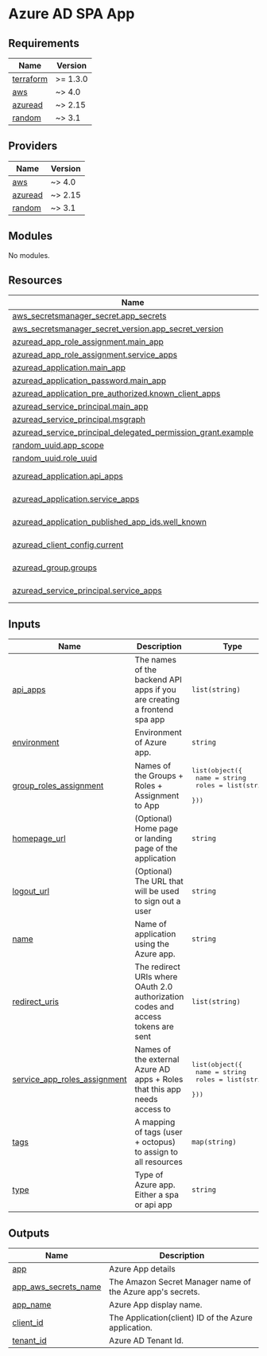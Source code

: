 # Azure AD SPA App

<!-- markdownlint-disable MD033 MD013 MD041 -->

<!-- BEGINNING OF PRE-COMMIT-TERRAFORM DOCS HOOK -->
## Requirements

| Name | Version |
|------|---------|
| <a name="requirement_terraform"></a> [terraform](#requirement\_terraform) | >= 1.3.0 |
| <a name="requirement_aws"></a> [aws](#requirement\_aws) | ~> 4.0 |
| <a name="requirement_azuread"></a> [azuread](#requirement\_azuread) | ~> 2.15 |
| <a name="requirement_random"></a> [random](#requirement\_random) | ~> 3.1 |

## Providers

| Name | Version |
|------|---------|
| <a name="provider_aws"></a> [aws](#provider\_aws) | ~> 4.0 |
| <a name="provider_azuread"></a> [azuread](#provider\_azuread) | ~> 2.15 |
| <a name="provider_random"></a> [random](#provider\_random) | ~> 3.1 |

## Modules

No modules.

## Resources

| Name | Type |
|------|------|
| [aws_secretsmanager_secret.app_secrets](https://registry.terraform.io/providers/hashicorp/aws/latest/docs/resources/secretsmanager_secret) | resource |
| [aws_secretsmanager_secret_version.app_secret_version](https://registry.terraform.io/providers/hashicorp/aws/latest/docs/resources/secretsmanager_secret_version) | resource |
| [azuread_app_role_assignment.main_app](https://registry.terraform.io/providers/hashicorp/azuread/latest/docs/resources/app_role_assignment) | resource |
| [azuread_app_role_assignment.service_apps](https://registry.terraform.io/providers/hashicorp/azuread/latest/docs/resources/app_role_assignment) | resource |
| [azuread_application.main_app](https://registry.terraform.io/providers/hashicorp/azuread/latest/docs/resources/application) | resource |
| [azuread_application_password.main_app](https://registry.terraform.io/providers/hashicorp/azuread/latest/docs/resources/application_password) | resource |
| [azuread_application_pre_authorized.known_client_apps](https://registry.terraform.io/providers/hashicorp/azuread/latest/docs/resources/application_pre_authorized) | resource |
| [azuread_service_principal.main_app](https://registry.terraform.io/providers/hashicorp/azuread/latest/docs/resources/service_principal) | resource |
| [azuread_service_principal.msgraph](https://registry.terraform.io/providers/hashicorp/azuread/latest/docs/resources/service_principal) | resource |
| [azuread_service_principal_delegated_permission_grant.example](https://registry.terraform.io/providers/hashicorp/azuread/latest/docs/resources/service_principal_delegated_permission_grant) | resource |
| [random_uuid.app_scope](https://registry.terraform.io/providers/hashicorp/random/latest/docs/resources/uuid) | resource |
| [random_uuid.role_uuid](https://registry.terraform.io/providers/hashicorp/random/latest/docs/resources/uuid) | resource |
| [azuread_application.api_apps](https://registry.terraform.io/providers/hashicorp/azuread/latest/docs/data-sources/application) | data source |
| [azuread_application.service_apps](https://registry.terraform.io/providers/hashicorp/azuread/latest/docs/data-sources/application) | data source |
| [azuread_application_published_app_ids.well_known](https://registry.terraform.io/providers/hashicorp/azuread/latest/docs/data-sources/application_published_app_ids) | data source |
| [azuread_client_config.current](https://registry.terraform.io/providers/hashicorp/azuread/latest/docs/data-sources/client_config) | data source |
| [azuread_group.groups](https://registry.terraform.io/providers/hashicorp/azuread/latest/docs/data-sources/group) | data source |
| [azuread_service_principal.service_apps](https://registry.terraform.io/providers/hashicorp/azuread/latest/docs/data-sources/service_principal) | data source |

## Inputs

| Name | Description | Type | Default | Required |
|------|-------------|------|---------|:--------:|
| <a name="input_api_apps"></a> [api\_apps](#input\_api\_apps) | The names of the backend API apps if you are creating a frontend spa app | `list(string)` | `[]` | no |
| <a name="input_environment"></a> [environment](#input\_environment) | Environment of Azure app. | `string` | n/a | yes |
| <a name="input_group_roles_assignment"></a> [group\_roles\_assignment](#input\_group\_roles\_assignment) | Names of the Groups + Roles + Assignment to App | <pre>list(object({<br>    name  = string<br>    roles = list(string)<br>  }))</pre> | `[]` | no |
| <a name="input_homepage_url"></a> [homepage\_url](#input\_homepage\_url) | (Optional) Home page or landing page of the application | `string` | `null` | no |
| <a name="input_logout_url"></a> [logout\_url](#input\_logout\_url) | (Optional) The URL that will be used to sign out a user | `string` | `null` | no |
| <a name="input_name"></a> [name](#input\_name) | Name of application using the Azure app. | `string` | n/a | yes |
| <a name="input_redirect_uris"></a> [redirect\_uris](#input\_redirect\_uris) | The redirect URIs where OAuth 2.0 authorization codes and access tokens are sent | `list(string)` | `[]` | no |
| <a name="input_service_app_roles_assignment"></a> [service\_app\_roles\_assignment](#input\_service\_app\_roles\_assignment) | Names of the external Azure AD apps + Roles that this app needs access to | <pre>list(object({<br>    name  = string<br>    roles = list(string)<br>  }))</pre> | `[]` | no |
| <a name="input_tags"></a> [tags](#input\_tags) | A mapping of tags (user + octopus) to assign to all resources | `map(string)` | n/a | yes |
| <a name="input_type"></a> [type](#input\_type) | Type of Azure app. Either a spa or api app | `string` | n/a | yes |

## Outputs

| Name | Description |
|------|-------------|
| <a name="output_app"></a> [app](#output\_app) | Azure App details |
| <a name="output_app_aws_secrets_name"></a> [app\_aws\_secrets\_name](#output\_app\_aws\_secrets\_name) | The Amazon Secret Manager name of the Azure app's secrets. |
| <a name="output_app_name"></a> [app\_name](#output\_app\_name) | Azure App display name. |
| <a name="output_client_id"></a> [client\_id](#output\_client\_id) | The Application(client) ID of the Azure application. |
| <a name="output_tenant_id"></a> [tenant\_id](#output\_tenant\_id) | Azure AD Tenant Id. |
<!-- END OF PRE-COMMIT-TERRAFORM DOCS HOOK -->
